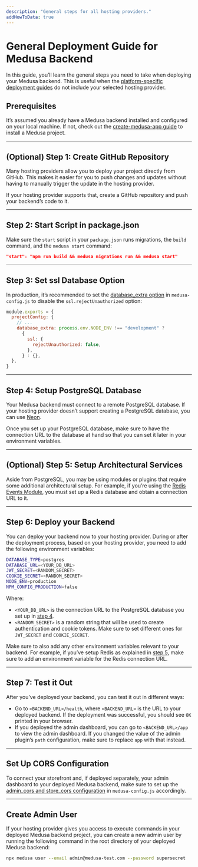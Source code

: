 ```yaml
---
description: "General steps for all hosting providers."
addHowToData: true
---
```


# General Deployment Guide for Medusa Backend

In this guide, you’ll learn the general steps you need to take when deploying your Medusa backend. This is useful when the [platform-specific deployment guides](./index.mdx) do not include your selected hosting provider.

## Prerequisites

It’s assumed you already have a Medusa backend installed and configured on your local machine. If not, check out the [create-medusa-app guide](../../create-medusa-app.mdx) to install a Medusa project.

---

## (Optional) Step 1: Create GitHub Repository

Many hosting providers allow you to deploy your project directly from GitHub. This makes it easier for you to push changes and updates without having to manually trigger the update in the hosting provider.

If your hosting provider supports that, create a GitHub repository and push your backend’s code to it.

---

## Step 2: Start Script in package.json

Make sure the `start` script in your `package.json` runs migrations, the `build` command, and the `medusa start` command:

```json title="package.json"
"start": "npm run build && medusa migrations run && medusa start"
```

---

## Step 3: Set ssl Database Option

In production, it’s recommended to set the [database_extra option](../../development/backend/configurations.md#database_extra) in `medusa-config.js` to disable the `ssl.rejectUnauthorized` option:

```jsx title="medusa-config.js"
module.exports = {
  projectConfig: {
    // ...
    database_extra: process.env.NODE_ENV !== "development" ?
      {
        ssl: {
          rejectUnauthorized: false,
        },
      } : {},
  },
}
```

---

## Step 4: Setup PostgreSQL Database

Your Medusa backend must connect to a remote PostgreSQL database. If your hosting provider doesn’t support creating a PostgreSQL database, you can use [Neon](https://neon.tech/).

Once you set up your PostgreSQL database, make sure to have the connection URL to the database at hand so that you can set it later in your environment variables.

---

## (Optional) Step 5: Setup Architectural Services

Aside from PostgreSQL, you may be using modules or plugins that require some additional architectural setup. For example, if you’re using the [Redis Events Module](../../development/events/modules/redis.md), you must set up a Redis database and obtain a connection URL to it.

---

## Step 6: Deploy your Backend

You can deploy your backend now to your hosting provider. During or after the deployment process, based on your hosting provider, you need to add the following environment variables:

```bash
DATABASE_TYPE=postgres
DATABASE_URL=<YOUR_DB_URL>
JWT_SECRET=<RANDOM_SECRET>
COOKIE_SECRET=<RANDOM_SECRET>
NODE_ENV=production
NPM_CONFIG_PRODUCTION=false
```

Where:

- `<YOUR_DB_URL>` is the connection URL to the PostgreSQL database you set up in [step 4](#step-4-setup-postgresql-database).
- `<RANDOM_SECRET>` is a random string that will be used to create authentication and cookie tokens. Make sure to set different ones for `JWT_SECRET` and `COOKIE_SECRET`.

Make sure to also add any other environment variables relevant to your backend. For example, if you’ve setup Redis as explained in [step 5](#optional-step-5-setup-architectural-services), make sure to add an environment variable for the Redis connection URL.

---

## Step 7: Test it Out

After you’ve deployed your backend, you can test it out in different ways:

- Go to `<BACKEND_URL>/health`, where `<BACKEND_URL>` is the URL to your deployed backend. If the deployment was successful, you should see `OK` printed in your browser.
- If you deployed the admin dashboard, you can go to `<BACKEND_URL>/app` to view the admin dashboard. If you changed the value of the admin plugin’s `path` configuration, make sure to replace `app` with that instead.

---

## Set Up CORS Configuration

To connect your storefront and, if deployed separately, your admin dashboard to your deployed Medusa backend, make sure to set up the [admin_cors and store_cors configuration](../../development/backend/configurations.md#admin_cors-and-store_cors) in `medusa-config.js` accordingly.

---

## Create Admin User

If your hosting provider gives you access to execute commands in your deployed Medusa backend project, you can create a new admin user by running the following command in the root directory of your deployed Medusa backend:

```bash
npx medusa user --email admin@medusa-test.com --password supersecret
```


